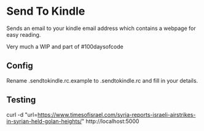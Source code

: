 # Send To Kindle
Sends an email to your kindle email address which contains a webpage for easy reading.

Very much a WIP and part of #100daysofcode

## Config
Rename .sendtokindle.rc.example to .sendtokindle.rc and fill in your details.

## Testing
curl -d "url=https://www.timesofisrael.com/syria-reports-israeli-airstrikes-in-syrian-held-golan-heights/" http://localhost:5000